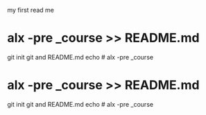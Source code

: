 my first read me
# alx -pre _course >> README.md
git init
git and README.md
echo # alx -pre _course
# alx -pre _course >> README.md
git init
git and README.md
echo # alx -pre _course
